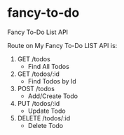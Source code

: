 # fancy-to-do
Fancy To-Do List API

Route on My Fancy To-Do LIST API is:
1. GET      /todos      
    * Find All Todos
1. GET      /todos/:id
    * Find Todos by Id
1. POST     /todos
    * Add/Create Todo 
1. PUT      /todos/:id 
    * Update Todo
1. DELETE   /todos/:id 
    * Delete Todo




